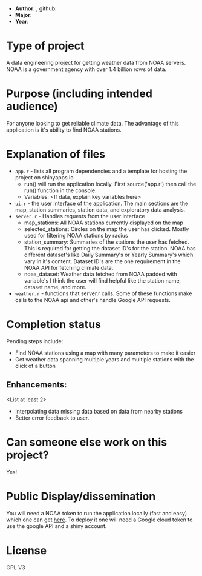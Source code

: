 # <Project Title>
* **Author**: <Name>, github: [<username>](<url link to github profile>)
* **Major**: <Major>
* **Year**: <Year>

# Type of project
A data engineering project for getting weather data from NOAA servers. NOAA is a government agency with over 1.4 billion rows of data.


# Purpose (including intended audience)
For anyone looking to get reliable climate data. The advantage of this application is it's ability to find NOAA stations. 


# Explanation of files

* `app.r` - lists all program dependencies and a template for hosting the project on shinyapps.io
 	- run() will run the application locally. First source('app.r') then call the run() function in the console.
    - Variables: <If data, explain key variables here>
* `ui.r` - the user interface of the application. The main sections are the map, station summaries, station data, and exploratory data analysis.
* `server.r` - Handles requests from the user interface 
	- map_stations: All NOAA stations currently displayed on the map
	- selected_stations: Circles on the map the user has clicked. Mostly used for filtering NOAA stations by radius
	- station_summary: Summaries of the stations the user has fetched. This is required for getting the dataset ID's for the station. NOAA has different dataset's like Daily Summary's or Yearly Summary's which vary in it's content. Dataset ID's are the one requirement in the NOAA API for fetching climate data. 
	- noaa_dataset: Weather data fetched from NOAA padded with variable's I think the user will find helpful like the station name, dataset name, and more. 
* `weather.r` - functions that server.r calls. Some of these functions make calls to the NOAA api and other's handle Google API requests. 

# Completion status 

<as applicable> Pending steps include: 

- Find NOAA stations using a map with many parameters to make it easier 
- Get weather data spanning multiple years and multiple stations with the click of a button

## Enhancements: 
<List at least 2>

- Interpolating data missing data based on data from nearby stations
- Better error feedback to user. 

# Can someone else work on this project? 
Yes!

# Public Display/dissemination
You will need a NOAA token to run the application locally (fast and easy) which one can get [here](https://www.ncdc.noaa.gov/cdo-web/token). To deploy it one will need a Google cloud token to use the google API and a shiny account.

# License
GPL V3

